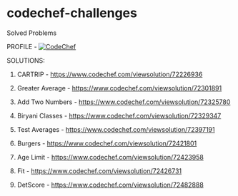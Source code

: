 # codechef-challenges
Solved Problems


PROFILE - [![CodeChef](https://img.shields.io/twitter/url?label=CodeChef&logo=CodeChef&style=social&url=https%3A%2F%2Fwww.codechef.com%2Fusers%2Fs_sutharsan_20)](https://www.codechef.com/users/s_sutharsan_20) 

SOLUTIONS:

1) CARTRIP - https://www.codechef.com/viewsolution/72226936

2) Greater Average - https://www.codechef.com/viewsolution/72301891

3) Add Two Numbers - https://www.codechef.com/viewsolution/72325780

4) Biryani Classes - https://www.codechef.com/viewsolution/72329347

5) Test Averages - https://www.codechef.com/viewsolution/72397191

6) Burgers - https://www.codechef.com/viewsolution/72421801

7) Age Limit - https://www.codechef.com/viewsolution/72423958

8) Fit - https://www.codechef.com/viewsolution/72426731

9) DetScore - https://www.codechef.com/viewsolution/72482888
